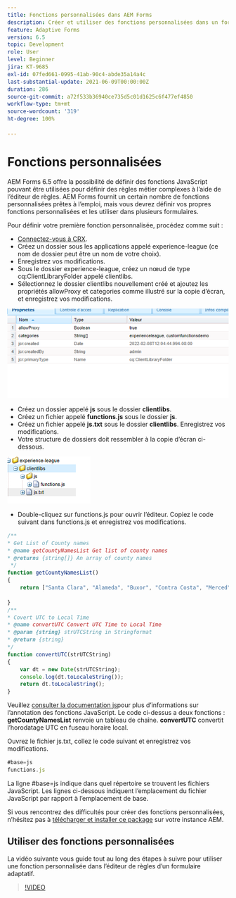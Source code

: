 ```yaml
---
title: Fonctions personnalisées dans AEM Forms
description: Créer et utiliser des fonctions personnalisées dans un formulaire adaptatif
feature: Adaptive Forms
version: 6.5
topic: Development
role: User
level: Beginner
jira: KT-9685
exl-id: 07fed661-0995-41ab-90c4-abde35a14a4c
last-substantial-update: 2021-06-09T00:00:00Z
duration: 286
source-git-commit: a72f533b36940ce735d5c01d1625c6f477ef4850
workflow-type: tm+mt
source-wordcount: '319'
ht-degree: 100%

---
```


# Fonctions personnalisées

AEM Forms 6.5 offre la possibilité de définir des fonctions JavaScript pouvant être utilisées pour définir des règles métier complexes à l’aide de l’éditeur de règles.
AEM Forms fournit un certain nombre de fonctions personnalisées prêtes à l’emploi, mais vous devrez définir vos propres fonctions personnalisées et les utiliser dans plusieurs formulaires.

Pour définir votre première fonction personnalisée, procédez comme suit :
* [Connectez-vous à CRX](http://localhost:4502/crx/de/index.jsp#/apps/experience-league/clientlibs).
* Créez un dossier sous les applications appelé experience-league (ce nom de dossier peut être un nom de votre choix).
* Enregistrez vos modifications.
* Sous le dossier experience-league, créez un nœud de type cq:ClientLibraryFolder appelé clientlibs.
* Sélectionnez le dossier clientlibs nouvellement créé et ajoutez les propriétés allowProxy et categories comme illustré sur la copie d’écran, et enregistrez vos modifications.

![client-lib](assets/custom-functions.png)
* Créez un dossier appelé **js** sous le dossier **clientlibs**.
* Créez un fichier appelé **functions.js** sous le dossier **js**.
* Créez un fichier appelé **js.txt** sous le dossier **clientlibs**. Enregistrez vos modifications.
* Votre structure de dossiers doit ressembler à la copie d’écran ci-dessous.

![Éditeur de règles.](assets/folder-structure.png)

* Double-cliquez sur functions.js pour ouvrir l’éditeur.
Copiez le code suivant dans functions.js et enregistrez vos modifications.

```javascript
/**
* Get List of County names
* @name getCountyNamesList Get list of county names
* @returns {string[]} An array of county names
 */
function getCountyNamesList()
{
    return ["Santa Clara", "Alameda", "Buxor", "Contra Costa", "Merced"];

}
/**
* Covert UTC to Local Time
* @name convertUTC Convert UTC Time to Local Time
* @param {string} strUTCString in Stringformat
* @return {string}
*/
function convertUTC(strUTCString)
{
    var dt = new Date(strUTCString);
    console.log(dt.toLocaleString());
    return dt.toLocaleString();
}
```

Veuillez [consulter la documentation js](https://jsdoc.app/index.html)pour plus d’informations sur l’annotation des fonctions JavaScript.
Le code ci-dessus a deux fonctions :
**getCountyNamesList** renvoie un tableau de chaîne.
**convertUTC** convertit l’horodatage UTC en fuseau horaire local.

Ouvrez le fichier js.txt, collez le code suivant et enregistrez vos modifications.

```javascript
#base=js
functions.js
```

La ligne #base=js indique dans quel répertoire se trouvent les fichiers JavaScript.
Les lignes ci-dessous indiquent l’emplacement du fichier JavaScript par rapport à l’emplacement de base.

Si vous rencontrez des difficultés pour créer des fonctions personnalisées, n’hésitez pas à [télécharger et installer ce package](assets/custom-functions.zip) sur votre instance AEM.

## Utiliser des fonctions personnalisées

La vidéo suivante vous guide tout au long des étapes à suivre pour utiliser une fonction personnalisée dans l’éditeur de règles d’un formulaire adaptatif.
>[!VIDEO](https://video.tv.adobe.com/v/340305?quality=12&learn=on)
